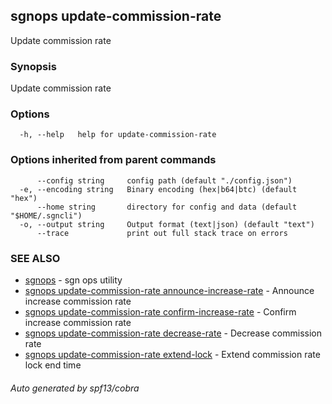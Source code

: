## sgnops update-commission-rate

Update commission rate

### Synopsis

Update commission rate

### Options

```
  -h, --help   help for update-commission-rate
```

### Options inherited from parent commands

```
      --config string     config path (default "./config.json")
  -e, --encoding string   Binary encoding (hex|b64|btc) (default "hex")
      --home string       directory for config and data (default "$HOME/.sgncli")
  -o, --output string     Output format (text|json) (default "text")
      --trace             print out full stack trace on errors
```

### SEE ALSO

* [sgnops](sgnops.md)	 - sgn ops utility
* [sgnops update-commission-rate announce-increase-rate](sgnops_update-commission-rate_announce-increase-rate.md)	 - Announce increase commission rate
* [sgnops update-commission-rate confirm-increase-rate](sgnops_update-commission-rate_confirm-increase-rate.md)	 - Confirm increase commission rate
* [sgnops update-commission-rate decrease-rate](sgnops_update-commission-rate_decrease-rate.md)	 - Decrease commission rate
* [sgnops update-commission-rate extend-lock](sgnops_update-commission-rate_extend-lock.md)	 - Extend commission rate lock end time

###### Auto generated by spf13/cobra
